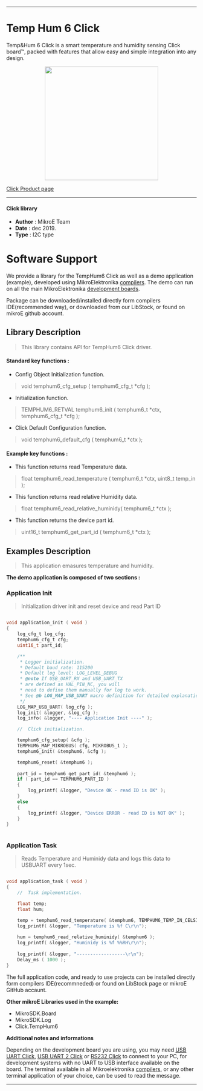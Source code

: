 

---
# Temp Hum 6 Click

Temp&Hum 6 Click is a smart temperature and humidity sensing Click board™, packed with features that allow easy and simple integration into any design. 

<p align="center">
  <img src="https://download.mikroe.com/images/click_for_ide/temphum6_click.png" height=300px>
</p>

[Click Product page](https://www.mikroe.com/temphum-6-click)

---


#### Click library 

- **Author**        : MikroE Team
- **Date**          : dec 2019.
- **Type**          : I2C type


# Software Support

We provide a library for the TempHum6 Click 
as well as a demo application (example), developed using MikroElektronika 
[compilers](https://shop.mikroe.com/compilers). 
The demo can run on all the main MikroElektronika [development boards](https://shop.mikroe.com/development-boards).

Package can be downloaded/installed directly form compilers IDE(recommended way), or downloaded from our LibStock, or found on mikroE github account. 

## Library Description

> This library contains API for TempHum6 Click driver.

#### Standard key functions :

- Config Object Initialization function.
> void temphum6_cfg_setup ( temphum6_cfg_t *cfg ); 
 
- Initialization function.
> TEMPHUM6_RETVAL temphum6_init ( temphum6_t *ctx, temphum6_cfg_t *cfg );

- Click Default Configuration function.
> void temphum6_default_cfg ( temphum6_t *ctx );


#### Example key functions :

- This function returns read Temperature data.
> float temphum6_read_temperature ( temphum6_t *ctx, uint8_t temp_in );
 
- This function returns read relative Humidity data.
> float temphum6_read_relative_huminidy( temphum6_t *ctx );

- This function returns the device part id.
> uint16_t temphum6_get_part_id ( temphum6_t *ctx );

## Examples Description

> This application emasures temperature and humidity.

**The demo application is composed of two sections :**

### Application Init 

> Initialization driver init and reset device and read Part ID

```c

void application_init ( void )
{
    log_cfg_t log_cfg;
    temphum6_cfg_t cfg;
    uint16_t part_id;

    /** 
     * Logger initialization.
     * Default baud rate: 115200
     * Default log level: LOG_LEVEL_DEBUG
     * @note If USB_UART_RX and USB_UART_TX 
     * are defined as HAL_PIN_NC, you will 
     * need to define them manually for log to work. 
     * See @b LOG_MAP_USB_UART macro definition for detailed explanation.
     */
    LOG_MAP_USB_UART( log_cfg );
    log_init( &logger, &log_cfg );
    log_info( &logger, "---- Application Init ----" );

    //  Click initialization.

    temphum6_cfg_setup( &cfg );
    TEMPHUM6_MAP_MIKROBUS( cfg, MIKROBUS_1 );
    temphum6_init( &temphum6, &cfg );

    temphum6_reset( &temphum6 );
    
    part_id = temphum6_get_part_id( &temphum6 );
    if ( part_id == TEMPHUM6_PART_ID )
    {
        log_printf( &logger, "Device OK - read ID is OK" );
    }
    else
    {
        log_printf( &logger, "Device ERROR - read ID is NOT OK" );
    }
}
  
```

### Application Task

> Reads Temperature and Huminidy data and logs this data to USBUART every 1sec.

```c

void application_task ( void )
{
    //  Task implementation.

    float temp;
    float hum;

    temp = temphum6_read_temperature( &temphum6, TEMPHUM6_TEMP_IN_CELSIUS );
    log_printf( &logger, "Temperature is %f C\r\n");
    
    hum = temphum6_read_relative_huminidy( &temphum6 );
    log_printf( &logger, "Huminidy is %f %%RH\r\n");
    
    log_printf( &logger, "------------------\r\n");
    Delay_ms ( 1000 );
}

```


The full application code, and ready to use projects can be  installed directly form compilers IDE(recommneded) or found on LibStock page or mikroE GitHub accaunt.

**Other mikroE Libraries used in the example:** 

- MikroSDK.Board
- MikroSDK.Log
- Click.TempHum6

**Additional notes and informations**

Depending on the development board you are using, you may need 
[USB UART Click](https://shop.mikroe.com/usb-uart-click), 
[USB UART 2 Click](https://shop.mikroe.com/usb-uart-2-click) or 
[RS232 Click](https://shop.mikroe.com/rs232-click) to connect to your PC, for 
development systems with no UART to USB interface available on the board. The 
terminal available in all Mikroelektronika 
[compilers](https://shop.mikroe.com/compilers), or any other terminal application 
of your choice, can be used to read the message.



---

